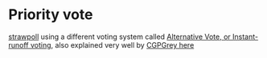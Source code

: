 # Priority vote

[strawpoll](strawpoll.com) using a different voting system called [Alternative Vote, or Instant-runoff voting](https://www.wikipedia.com/), also explained very well by [CGPGrey here](https://www.youtube.com/watch?v=3Y3jE3B8HsE)